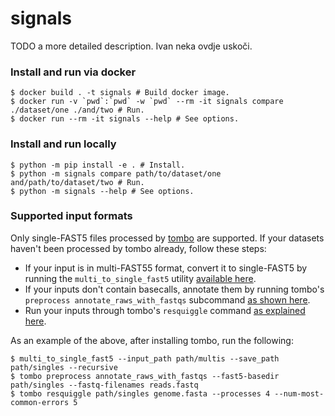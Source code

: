# signals

TODO a more detailed description. Ivan neka ovdje uskoči.

### Install and run via docker
```shell
$ docker build . -t signals # Build docker image.
$ docker run -v `pwd`:`pwd` -w `pwd` --rm -it signals compare ./dataset/one ./and/two # Run.
$ docker run --rm -it signals --help # See options.
```

### Install and run locally
```shell
$ python -m pip install -e . # Install.
$ python -m signals compare path/to/dataset/one and/path/to/dataset/two # Run.
$ python -m signals --help # See options.
```

### Supported input formats
Only single-FAST5 files processed by
[tombo](https://nanoporetech.github.io/tombo/index.html) are supported. If your
datasets haven't been processed by tombo already, follow these steps:

* If your input is in multi-FAST55 format, convert it to single-FAST5 by running
  the `multi_to_single_fast5` utility [available
  here](https://github.com/nanoporetech/ont_fast5_api).
* If your inputs don't contain basecalls, annotate them by running tombo's
  `preprocess annotate_raws_with_fastqs` subcommand [as shown
  here](https://nanoporetech.github.io/tombo/examples.html?highlight=annotate_raw_with_fastqs).
* Run your inputs through tombo's `resquiggle` command [as explained
  here](https://nanoporetech.github.io/tombo/examples.html?highlight=resquiggle).

As an example of the above, after installing tombo, run the following:
```shell
$ multi_to_single_fast5 --input_path path/multis --save_path path/singles --recursive
$ tombo preprocess annotate_raws_with_fastqs --fast5-basedir path/singles --fastq-filenames reads.fastq
$ tombo resquiggle path/singles genome.fasta --processes 4 --num-most-common-errors 5
```
